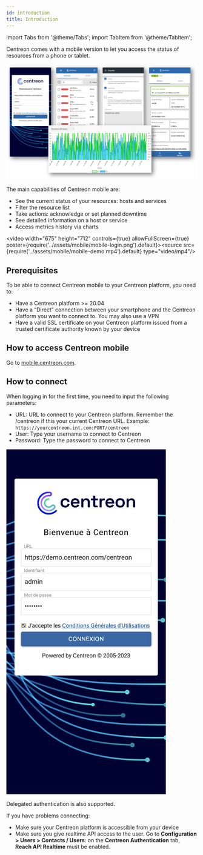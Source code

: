 ```yaml
---
id: introduction
title: Introduction
---
```

import Tabs from '@theme/Tabs';
import TabItem from '@theme/TabItem';

Centreon comes with a mobile version to let you access the status of resources from a phone or tablet.

  ![image](../assets/mobile/mobile-app-screens.png)

The main capabilities of Centreon mobile are:

- See the current status of your resources: hosts and services
- Filter the resource list
- Take actions: acknowledge or set planned downtime
- See detailed information on a host or service
- Access metrics history via charts

<video width="675" height="712" controls={true} allowFullScreen={true} poster={require('../assets/mobile/mobile-login.png').default}><source src={require('../assets/mobile/mobile-demo.mp4').default} type="video/mp4"/></video>

## Prerequisites

To be able to connect Centreon mobile to your Centreon platform, you need to:

- Have a Centreon platform >= 20.04
- Have a “Direct” connection between your smartphone and the Centreon platform you want to connect to. You may also use a VPN
- Have a valid SSL certificate on your Centreon platform issued from a trusted certificate authority known by your device

## How to access Centreon mobile

Go to [mobile.centreon.com](https://mobile.centreon.com/).

## How to connect

When logging in for the first time, you need to input the following parameters:

- URL: URL to connect to your Centreon platform. Remember the /centreon if this your current Centreon URL. Example: `https://yourcentreon.int.com:PORT/centreon`
- User: Type your username to connect to Centreon
- Password: Type the password to connect to Centreon

![image](../assets/mobile/mobile-login.png)

Delegated authentication is also supported.

If you have problems connecting:

- Make sure your Centreon platform is accessible from your device
- Make sure you give realtime API access to the user. Go to **Configuration > Users > Contacts / Users**:
on the **Centreon Authentication** tab, **Reach API Realtime** must be enabled.
